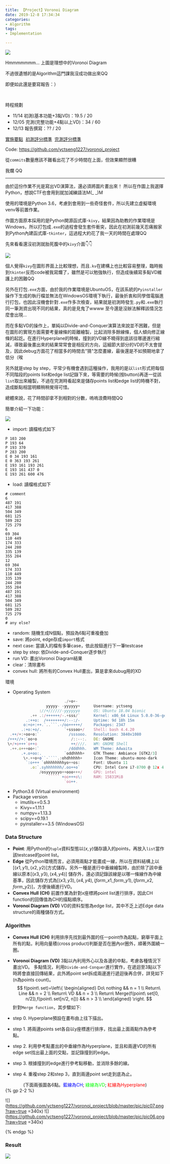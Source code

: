 ```yaml
---
title: 【Project】Voronoi Diagram
date: 2019-12-8 17:34:34
categories: 
- Algorithm
tags:
- Implementation

---
```


[![](https://pbs.twimg.com/media/D6tZ-v4UIAAMm7t?format=jpg&name=large)](https://twitter.com/potch/status/1129095107855040513?s=20)

Hmmmmmmm... 上圖是理想中的Voronoi Diagram

不過很遺憾的是Algorithm這門課我沒成功做出來QQ

即便如此還是要寫報告：）

<!--more-->

&nbsp;

時程規劃

- 11/14 初測(基本功能+3點VD)：19.5 / 20
- 12/05 完測(完整功能+4點以上VD)：34 / 60
- 12/13 報告撰寫：?? / 20

[實施要點](http://par.cse.nsysu.edu.tw/~cbyang/course/algo/algo_report.htm)&nbsp;&nbsp;[初測評分標準](http://par.cse.nsysu.edu.tw/~cbyang/course/algo/Voronoi_evaluate_first.pdf)&nbsp;&nbsp;[完測評分標準](http://par.cse.nsysu.edu.tw/~cbyang/course/algo/Voronoi_evaluate_second.pdf)

Code: https://github.com/yctseng1227/voronoi_project

從`commits`數量應該不難看出花了不少時間在上面，但效果顯然很糟

我爛 QQ

---

由於這份作業不光是寫出VD演算法，還必須將圖片畫出來！
所以在作圖上我選擇Python，想說CTF也會用到就加減練語法M(\_ \_)M

使用的環境是Python 3.6，考慮到會用到一些奇怪套件，所以先建立虛擬環境venv等前置作業。

作圖方面原本採用的是Python開源函式庫-`kivy`，結果因為助教的作業環境是Windows，所以打包成`.exe`的過程會發生套件衝突，因此在初測前幾天忍痛搬家到Python內建函式庫-`tkinter`，這過程大約花了我一天的時間在處理QQ

先來看看還沒初測就胎死腹中的`kivy`介面👇👇

![](https://github.com/yctseng1227/voronoi_project/blob/master/pic/pic05.png?raw=true)

個人覺得`kivy`在圖形界面上比較理想，而且`.kv`在建構上也比較容易整理，臨時搬到`tkinter`反而code被我寫爛了，雖然是可以勉強執行，但造成後續寫多點VD維護上的困難QQ

另外在打包`.exe`方面，由於我的作業環境是UbuntuOS，在該系統的`Pyinstaller`操作下生成的執行檔並無法在WindowsOS環境下執行，最後折衷和同學借電腦進行打包，也因此沒機會針對`.exe`作多次檢查，結果就是初測時發生`.py`和`.exe`執行同一筆測資出現不同的結果，真的是見鬼了wwww 至今還是沒辦法解釋該情況怎麼會出現...

而在多點VD的操作上，單純以Divide-and-Conquer演算法來說並不困難，但是在圖形的實現方面需要考量線條的距離繪製，比起消除多餘線條，個人傾向修正線條的起訖。在進行Hyperplane的時候，撞到的VD線不曉得到底該往哪邊進行縮減，導致最後畫出來的結果常常會是相反的方向，這細節大部分的VD的不太會提及，因此debug方面花了相當多的時間去"猜"怎麼畫線，最後還是不如預期地拿了低分（唉

另外就是step by step，平常少有機會遇到這種操作，我用的是以`list`形式把每個不同階段的points list和edge list記錄下來，等需要的時候(按button)再逐一從該`list`取出來繪製，不過在完測時看起來是儲存points list和edge list的時機不對，造成斷點相當明顯稍稍覺得可惜。

總體來說，花了時間卻拿不到相對的分數，嗚嗚浪費時間QQ

簡單介紹一下功能：

![](https://github.com/yctseng1227/voronoi_project/blob/master/pic/pic02.png?raw=true)

- import: 讀檔格式如下

```
P 103 200
P 193 64
P 193 370
P 283 200
E 0 34 193 161
E 0 363 193 261
E 193 161 193 261
E 193 161 437 0
E 193 261 600 476
```

- load: 讀檔格式如下

```
# comment
6
487 191
417 388
504 349
681 125
589 282
725 279
6
69 304
110 449
174 333
244 280
335 139
355 284
12
69 304
174 333
110 449
335 139
244 280
355 284
487 191
417 388
504 349
681 125
589 282
725 279
0
# any else?
```

- random: 隨機生成N個點，預設為6點可重複疊加
- save: 將point, edge存成`import`格式
- next case: 當讀入的檔有多筆case，依此按鈕進行下一筆testcase
- step by step: 依Divide-and-Conquer逐步執行
- run VD: 畫出Voronoi Diagram結果
- clear：清除畫布
- convex hull: 將所有的Convex Hull畫出，算是拿來dubug用的XD

環境

- Operating System
```javascript
                          ./+o+-       
                  yyyyy- -yyyyyy+      Username: yctseng
               ://+//////-yyyyyyo      OS: Ubuntu 18.04 bionic
           .++ .:/++++++/-.+sss/`      Kernel: x86_64 Linux 5.0.0-36-generic
         .:++o:  /++++++++/:--:/-      Uptime: 9d 18h 15m
        o:+o+:++.`..```.-/oo+++++/     Packages: 2347
       .:+o:+o/.          `+sssoo+/    Shell: bash 4.4.20
  .++/+:+oo+o:`             /sssooo.   Resolution: 3840x1080
 /+++//+:`oo+o               /::--:.   DE: GNOME 
 \+/+o+++`o++o               ++////.   WM: GNOME Shell
  .++.o+++oo+:`             /dddhhh.   WM Theme: Adwaita
       .+.o+oo:.          `oddhhhh+    GTK Theme: Ambiance [GTK2/3]
        \+.++o+o``-````.:ohdhhhhh+     Icon Theme: ubuntu-mono-dark
         `:o+++ `ohhhhhhhhyo++os:      Font: Ubuntu 11
           .o:`.syhhhhhhh/.oo++o`      CPU: Intel Core i7-8700 @ 12x 4.6GHz
               /osyyyyyyo++ooo+++/     GPU: intel
                   ````` +oo+++o\:     RAM: 15831MiB
                          `oo++.
```
- Python3.6 (Virtual environment)
- Package version
    - imutils==0.5.3
    - Kivy==1.11.1
    - numpy==1.13.3
    - scipy==0.19.1
    - pyinstaller==3.5 (WindowsOS)

### **Data Structure**

- **Point**: 
用Python的`tuple`資料型態以$(x, y)$儲存讀入的points，再放入`list`當作該testcase的point list。
- **Edge**
從Python環境而言，必須用兩點才能畫成一線，所以在資料結構上以$[(x1, y1), (x2, y2)]$方式儲存。另外一種是進行中垂線繪製時，由於除了該中垂線以原本$[(x3, y3), (x4, y4)]$ 儲存外，還必須記錄該線是以哪一條線作為中線基準，因此儲存方式為$[(x3, y3), (x4, y4), (form\_x1, form\_y1), (form\_x2, form\_y2)]$，方便後續進行VD。
- **Convex Hull (CH)**
前置作業為針對$x$座標將point list進行排序，因此CH function的回傳值為CH的描點順序。
- **Voronoi Diagram (VD)**
VD的資料型態為edge list，其中不乏上述Edge data structure的兩種儲存方式。

### **Algorithm**

- **Convex Hull (CH)**
利用排序先找到最外圍的任一point作為起點，窮舉平面上所有的點，利用向量積(cross product)判斷是否在圈內or圈外，順著外圍繞一圈。

- **Voronoi Diagram (VD)**
3點以內利用外心以及各邊的中點，考慮各種情況下畫出VD。
多點情況，利用`Divide-and-Conquer`進行實作，在遞迴至3點以下時將會直接回傳結果，此外將point set拆成兩邊進行遞迴後再合併，詳見如下(n為points count)。
$$ f(point\ set)=\left\{
\begin{aligned}
Do\ nothing && n = 1 \\
Return\ Line && n = 2 \\
Return\ VD && n = 3 \\
Return\ Merge(f(point\ set[0, n/2]),f(point\ set[n/2, n])) && n > 3 \\
\end{aligned}
\right.
$$
針對`Merge function`，其步驟如下:
- step 0. Hyperplane預設在畫布由上往下描出。
- step 1. 將兩邊points set各自以y座標進行排序，找出最上面兩點作為參考點。
- step 2. 利用參考點畫出的中垂線作為Hyperplane，並且和兩邊VD的所有edge set找出最上面的交點，並記錄撞到的edge。
- step 3. 根據撞到的edge進行參考點移動，並消除多餘的線。
- step 4. 重複step 2和step 3，直到兩邊point set走到底為止。

<center>(下面兩張圖各6點。<font color="#0000FF">藍線為CH</font>; <font color="#00FF00">綠線為VD</font>; <font color="FF0000">紅線為Hyperplane</font>)</center>
{% gp 2-2 %}

![](https://github.com/yctseng1227/voronoi_project/blob/master/pic/pic07.png?raw=true =340x) ![](https://github.com/yctseng1227/voronoi_project/blob/master/pic/pic06.png?raw=true =340x)

{% endgp %}

### **Result**

![](https://github.com/yctseng1227/voronoi_project/blob/master/pic/pic03.png?raw=true)